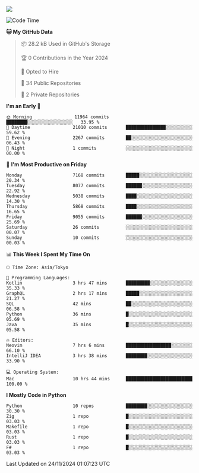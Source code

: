 ![](https://komarev.com/ghpvc/?username=kitagawa-hr)

<!--START_SECTION:waka-->
![Code Time](http://img.shields.io/badge/Code%20Time-1%2C219%20hrs%2022%20mins-blue)

**🐱 My GitHub Data** 

> 📦 28.2 kB Used in GitHub's Storage 
 > 
> 🏆 0 Contributions in the Year 2024
 > 
> 💼 Opted to Hire
 > 
> 📜 34 Public Repositories 
 > 
> 🔑 2 Private Repositories 
 > 
**I'm an Early 🐤** 

```text
🌞 Morning                11964 commits       ████████░░░░░░░░░░░░░░░░░   33.95 % 
🌆 Daytime                21010 commits       ███████████████░░░░░░░░░░   59.62 % 
🌃 Evening                2267 commits        ██░░░░░░░░░░░░░░░░░░░░░░░   06.43 % 
🌙 Night                  1 commits           ░░░░░░░░░░░░░░░░░░░░░░░░░   00.00 % 
```
📅 **I'm Most Productive on Friday** 

```text
Monday                   7168 commits        █████░░░░░░░░░░░░░░░░░░░░   20.34 % 
Tuesday                  8077 commits        ██████░░░░░░░░░░░░░░░░░░░   22.92 % 
Wednesday                5038 commits        ████░░░░░░░░░░░░░░░░░░░░░   14.30 % 
Thursday                 5868 commits        ████░░░░░░░░░░░░░░░░░░░░░   16.65 % 
Friday                   9055 commits        ██████░░░░░░░░░░░░░░░░░░░   25.69 % 
Saturday                 26 commits          ░░░░░░░░░░░░░░░░░░░░░░░░░   00.07 % 
Sunday                   10 commits          ░░░░░░░░░░░░░░░░░░░░░░░░░   00.03 % 
```


📊 **This Week I Spent My Time On** 

```text
🕑︎ Time Zone: Asia/Tokyo

💬 Programming Languages: 
Kotlin                   3 hrs 47 mins       █████████░░░░░░░░░░░░░░░░   35.33 % 
GraphQL                  2 hrs 17 mins       █████░░░░░░░░░░░░░░░░░░░░   21.27 % 
SQL                      42 mins             ██░░░░░░░░░░░░░░░░░░░░░░░   06.58 % 
Python                   36 mins             █░░░░░░░░░░░░░░░░░░░░░░░░   05.69 % 
Java                     35 mins             █░░░░░░░░░░░░░░░░░░░░░░░░   05.58 % 

🔥 Editors: 
Neovim                   7 hrs 6 mins        █████████████████░░░░░░░░   66.10 % 
IntelliJ IDEA            3 hrs 38 mins       ████████░░░░░░░░░░░░░░░░░   33.90 % 

💻 Operating System: 
Mac                      10 hrs 44 mins      █████████████████████████   100.00 % 
```

**I Mostly Code in Python** 

```text
Python                   10 repos            ████████░░░░░░░░░░░░░░░░░   30.30 % 
Zig                      1 repo              █░░░░░░░░░░░░░░░░░░░░░░░░   03.03 % 
Makefile                 1 repo              █░░░░░░░░░░░░░░░░░░░░░░░░   03.03 % 
Rust                     1 repo              █░░░░░░░░░░░░░░░░░░░░░░░░   03.03 % 
F#                       1 repo              █░░░░░░░░░░░░░░░░░░░░░░░░   03.03 % 
```




 Last Updated on 24/11/2024 01:07:23 UTC
<!--END_SECTION:waka-->
